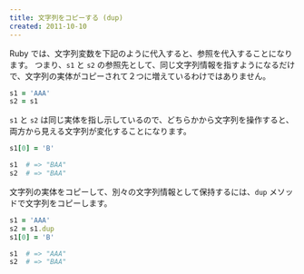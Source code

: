 ```yaml
---
title: 文字列をコピーする (dup)
created: 2011-10-10
---
```


Ruby では、文字列変数を下記のように代入すると、参照を代入することになります。
つまり、`s1` と `s2` の参照先として、同じ文字列情報を指すようになるだけで、文字列の実体がコピーされて２つに増えているわけではありません。

```ruby
s1 = 'AAA'
s2 = s1
```

`s1` と `s2` は同じ実体を指し示しているので、どちらかから文字列を操作すると、両方から見える文字列が変化することになります。

```ruby
s1[0] = 'B'

s1  # => "BAA"
s2  # => "BAA"
```

文字列の実体をコピーして、別々の文字列情報として保持するには、`dup` メソッドで文字列をコピーします。

```ruby
s1 = 'AAA'
s2 = s1.dup
s1[0] = 'B'

s1  # => "AAA"
s2  # => "BAA"
```

